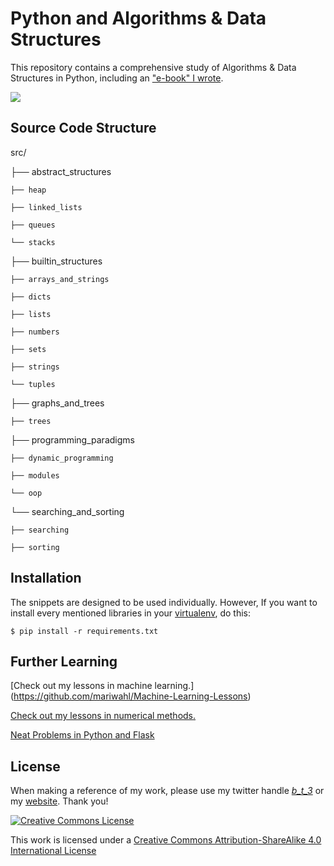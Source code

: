 Python and Algorithms & Data Structures
=======================================

This repository contains a comprehensive study of Algorithms & Data Structures in Python, including an ["e-book" I wrote](http://mariwahl.us/docs/algorithms_in_python.pdf).

![](http://i.imgur.com/fYPlwpQ.png)



Source Code Structure
---------------------


src/

├── abstract_structures

    ├── heap

    ├── linked_lists

    ├── queues

    └── stacks

├── builtin_structures

    ├── arrays_and_strings

    ├── dicts

    ├── lists

    ├── numbers

    ├── sets

    ├── strings

    └── tuples

├── graphs_and_trees

    ├── trees

├── programming_paradigms

    ├── dynamic_programming

    ├── modules

    └── oop

└── searching_and_sorting

    ├── searching

    ├── sorting



Installation
------------
The snippets are designed to be used individually. However, If you want  to install every mentioned libraries in your [virtualenv](https://coderwall.com/p/8-aeka), do this:

```
$ pip install -r requirements.txt
```



Further Learning
-----------------
[Check out my lessons in machine learning.] (https://github.com/mariwahl/Machine-Learning-Lessons)



[Check out my lessons in numerical methods.](https://github.com/mariwahl/Numerical-Methods-for-Physics)


[Neat Problems in Python and Flask](https://github.com/mariwahl/Neat-Problems-in-Python-and-Flask)



License
----------
When making a reference of my work, please use my twitter handle [_b_t_3_](https://twitter.com/_b_t_3_) or my [website](http://bt3gl.github.io/index.html). Thank you!


<a rel="license" href="http://creativecommons.org/licenses/by-sa/4.0/"><img alt="Creative Commons License" style="border-width:0" src="http://i.creativecommons.org/l/by-sa/4.0/88x31.png" /></a><br />

This work is licensed under a [Creative Commons Attribution-ShareAlike 4.0 International License](http://creativecommons.org/licenses/by-sa/4.0/)


